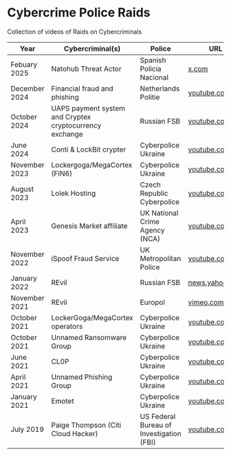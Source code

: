 # Cybercrime Police Raids
Collection of videos of Raids on Cybercriminals

| Year | Cybercriminal(s) | Police | URL |
|---|---|---|---|
| Febuary 2025 | Natohub Threat Actor | Spanish Policia Nacional | [x.com](https://x.com/vxdb/status/1887273518749954198) |
| December 2024 | Financial fraud and phishing | Netherlands Politie | [youtube.com](https://www.youtube.com/watch?v=jaOQFSk33Qc) |
| October 2024 | UAPS payment system and Cryptex cryptocurrency exchange | Russian FSB | [youtube.com](https://www.youtube.com/watch?v=MJmt8q7_RL4) |
| June 2024 | Conti & LockBit crypter | Cyberpolice Ukraine | [youtube.com](https://www.youtube.com/watch?v=be5XS4RUai4) |
| November 2023 | Lockergoga/MegaCortex (FIN6) | Cyberpolice Ukraine | [youtube.com](https://www.youtube.com/watch?v=8yLtHCbnF44) |
| August 2023 | Lolek Hosting | Czech Republic Cyberpolice | [youtube.com](https://www.youtube.com/watch?v=FADLWqApRWU) |
| April 2023 | Genesis Market affiliate | UK National Crime Agency (NCA) | [youtube.com](https://www.youtube.com/watch?v=ZwkjF_RT3c8) |
| November 2022 | iSpoof Fraud Service | UK Metropolitan Police | [youtube.com](https://www.youtube.com/watch?v=rxMMnyNVWJI) |
| January 2022 | REvil | Russian FSB | [news.yahoo.com](https://uk.news.yahoo.com/russia-arrests-alleged-members-ransomware-175208182.html) |
| November 2021 | REvil | Europol | [vimeo.com](https://vimeo.com/643523191)|
| October 2021 | LockerGoga/MegaCortex operators | Cyberpolice Ukraine | [youtube.com](https://www.youtube.com/watch?v=_bkuz1hobs8) |
| October 2021 | Unnamed Ransomware Group | Cyberpolice Ukraine | [youtube.com](https://www.youtube.com/watch?v=I20faI87Qgs) |
| June 2021 | CL0P | Cyberpolice Ukraine | [youtube.com](https://www.youtube.com/watch?v=PqGaZgepNTE) |
| April 2021 | Unnamed Phishing Group | Cyberpolice Ukraine | [youtube.com](https://www.youtube.com/watch?v=iBV0qmzhONs) |
| January 2021 | Emotet | Cyberpolice Ukraine | [youtube.com](https://www.youtube.com/watch?v=_BLOmClsSpc) |
| July 2019 | Paige Thompson (Citi Cloud Hacker) | US Federal Bureau of Investigation (FBI) | [youtube.com](https://www.youtube.com/watch?v=UwKndbRMhLM) |